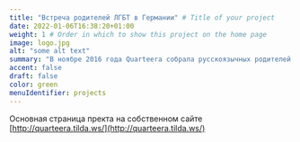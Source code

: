 ```yaml
---
title: "Встреча родителей ЛГБТ в Германии" # Title of your project
date: 2022-01-06T16:38:20+01:00
weight: 1 # Order in which to show this project on the home page
image: logo.jpg
alt: "some alt text"
summary: "В ноябре 2016 года Quarteera собрала русскоязычных родителей детей ЛГБТ на встречу в Германию. К нам приехали мамы и папы из Беларуси, Украины, Молдовы, Казахстана, России, Польши и Израиля."
accent: false
draft: false
color: green
menuIdentifier: projects
---
```

Основная страница пректа на собственном сайте [http://quarteera.tilda.ws/](http://quarteera.tilda.ws/)
